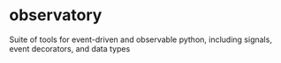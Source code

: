 # observatory
Suite of tools for event-driven and observable python, including signals, event decorators, and data types
